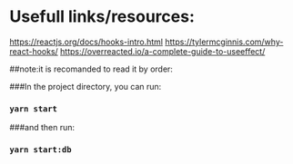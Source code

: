 # Usefull links/resources:

https://reactjs.org/docs/hooks-intro.html
https://tylermcginnis.com/why-react-hooks/
https://overreacted.io/a-complete-guide-to-useeffect/

##note:it is recomanded to read it by order:

###In the project directory, you can run:

### `yarn start`

###and then run:

### `yarn start:db`
